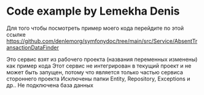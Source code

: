 # Code example by Lemekha Denis

Для того чтобы посмотреть пример моего кода перейдите по этой ссылке 
https://github.com/denlemorg/symfonydoc/tree/main/src/Service/AbsentTransactionDataFinder

Это сервис взят из рабочего проекта (названия переменных изменены) как пример кода
Этот сервис не интегрирован в текущий проект и не может быть запущен, 
потому что является только частью сервиса стороннего проекта
Исключены папки Entity, Repository, Exceptions и др.. Не подключена база данных
